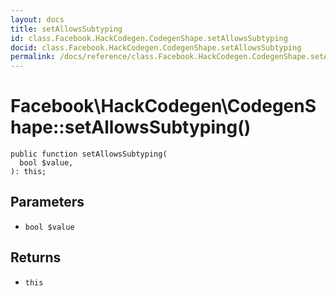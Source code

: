 ```yaml
---
layout: docs
title: setAllowsSubtyping
id: class.Facebook.HackCodegen.CodegenShape.setAllowsSubtyping
docid: class.Facebook.HackCodegen.CodegenShape.setAllowsSubtyping
permalink: /docs/reference/class.Facebook.HackCodegen.CodegenShape.setAllowsSubtyping.md
---
```

# Facebook\\HackCodegen\\CodegenShape::setAllowsSubtyping()




``` Hack
public function setAllowsSubtyping(
  bool $value,
): this;
```




## Parameters




* ` bool $value `




## Returns




- ` this `